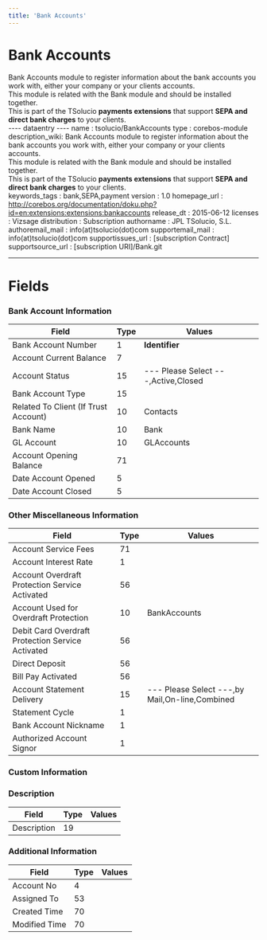 ```yaml
---
title: 'Bank Accounts'
---
```


Bank Accounts
=============

Bank Accounts module to register information about the bank accounts you
work with, either your company or your clients accounts.  
This module is related with the Bank module and should be installed
together.  
This is part of the TSolucio **payments extensions** that support **SEPA
and direct bank charges** to your clients.  
---- dataentry ---- name : tsolucio/BankAccounts type : corebos-module
description\_wiki: Bank Accounts module to register information about
the bank accounts you work with, either your company or your clients
accounts.  
This module is related with the Bank module and should be installed
together.  
This is part of the TSolucio **payments extensions** that support **SEPA
and direct bank charges** to your clients.  
keywords\_tags : bank,SEPA,payment version : 1.0 homepage\_url :
<http://corebos.org/documentation/doku.php?id=en:extensions:extensions:bankaccounts>
release\_dt : 2015-06-12 licenses : Vizsage distribution : Subscription
authorname : JPL TSolucio, S.L. authoremail\_mail :
info(at)tsolucio(dot)com supportemail\_mail : info(at)tsolucio(dot)com
supportissues\_url : \[subscription Contract\] supportsource\_url :
\[subscription URI\]/Bank.git

------------------------------------------------------------------------

  

Fields
======

### Bank Account Information

<table>
<thead>
<tr class="header">
<th>Field</th>
<th>Type</th>
<th>Values</th>
</tr>
</thead>
<tbody>
<tr class="odd">
<td>Bank Account Number</td>
<td>1</td>
<td><strong>Identifier</strong></td>
</tr>
<tr class="even">
<td>Account Current Balance</td>
<td>7</td>
<td></td>
</tr>
<tr class="odd">
<td>Account Status</td>
<td>15</td>
<td>--- Please Select ---,Active,Closed</td>
</tr>
<tr class="even">
<td>Bank Account Type</td>
<td>15</td>
<td></td>
</tr>
<tr class="odd">
<td>Related To Client (If Trust Account)</td>
<td>10</td>
<td>Contacts</td>
</tr>
<tr class="even">
<td>Bank Name</td>
<td>10</td>
<td>Bank</td>
</tr>
<tr class="odd">
<td>GL Account</td>
<td>10</td>
<td>GLAccounts</td>
</tr>
<tr class="even">
<td>Account Opening Balance</td>
<td>71</td>
<td></td>
</tr>
<tr class="odd">
<td>Date Account Opened</td>
<td>5</td>
<td></td>
</tr>
<tr class="even">
<td>Date Account Closed</td>
<td>5</td>
<td></td>
</tr>
</tbody>
</table>

### Other Miscellaneous Information

<table>
<thead>
<tr class="header">
<th>Field</th>
<th>Type</th>
<th>Values</th>
</tr>
</thead>
<tbody>
<tr class="odd">
<td>Account Service Fees</td>
<td>71</td>
<td></td>
</tr>
<tr class="even">
<td>Account Interest Rate</td>
<td>1</td>
<td></td>
</tr>
<tr class="odd">
<td>Account Overdraft Protection Service Activated</td>
<td>56</td>
<td></td>
</tr>
<tr class="even">
<td>Account Used for Overdraft Protection</td>
<td>10</td>
<td>BankAccounts</td>
</tr>
<tr class="odd">
<td>Debit Card Overdraft Protection Service Activated</td>
<td>56</td>
<td></td>
</tr>
<tr class="even">
<td>Direct Deposit</td>
<td>56</td>
<td></td>
</tr>
<tr class="odd">
<td>Bill Pay Activated</td>
<td>56</td>
<td></td>
</tr>
<tr class="even">
<td>Account Statement Delivery</td>
<td>15</td>
<td>--- Please Select ---,by Mail,On-line,Combined</td>
</tr>
<tr class="odd">
<td>Statement Cycle</td>
<td>1</td>
<td></td>
</tr>
<tr class="even">
<td>Bank Account Nickname</td>
<td>1</td>
<td></td>
</tr>
<tr class="odd">
<td>Authorized Account Signor</td>
<td>1</td>
<td></td>
</tr>
</tbody>
</table>

### Custom Information

### Description

<table>
<thead>
<tr class="header">
<th>Field</th>
<th>Type</th>
<th>Values</th>
</tr>
</thead>
<tbody>
<tr class="odd">
<td>Description</td>
<td>19</td>
<td></td>
</tr>
</tbody>
</table>

### Additional Information

<table>
<thead>
<tr class="header">
<th>Field</th>
<th>Type</th>
<th>Values</th>
</tr>
</thead>
<tbody>
<tr class="odd">
<td>Account No</td>
<td>4</td>
<td></td>
</tr>
<tr class="even">
<td>Assigned To</td>
<td>53</td>
<td></td>
</tr>
<tr class="odd">
<td>Created Time</td>
<td>70</td>
<td></td>
</tr>
<tr class="even">
<td>Modified Time</td>
<td>70</td>
<td></td>
</tr>
</tbody>
</table>
